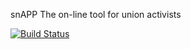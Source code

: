 snAPP
The on-line tool for union activists

[![Build Status](https://travis-ci.org/Deasun/snAPP.svg?branch=master)](https://travis-ci.org/Deasun/snAPP)